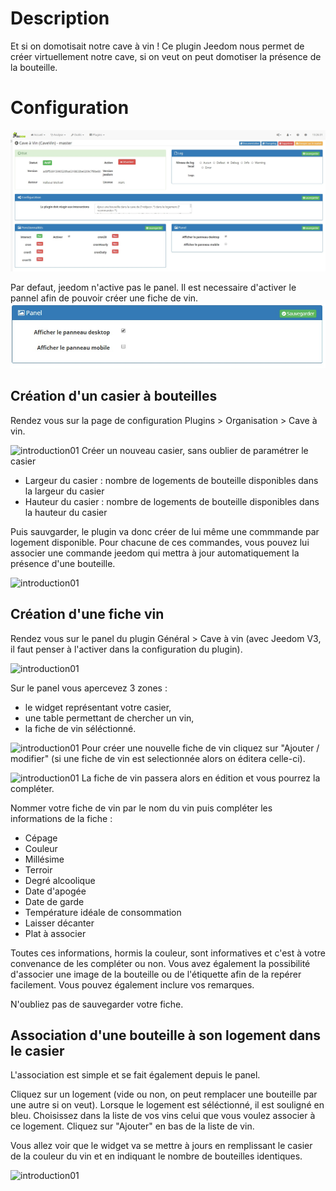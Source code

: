 Description
===

Et si on domotisait notre cave à vin !
Ce plugin Jeedom nous permet de créer virtuellement notre cave, si on veut on peut domotiser la présence de la bouteille.

Configuration
===

![introduction01](../images/pluginConfiguration.jpg)


Par defaut, jeedom n'active pas le panel.
Il est necessaire d'activer le pannel afin de pouvoir créer une fiche de vin.
![introduction01](../images/activePanel.jpg)

Création d'un casier à bouteilles
---

Rendez vous sur la page de configuration Plugins > Organisation > Cave à vin.

![introduction01](../images/Lien_Configuration.jpg)
Créer un nouveau casier, sans oublier de paramétrer le casier

* Largeur du casier : nombre de logements de bouteille disponibles dans la largeur du casier
* Hauteur du casier : nombre de logements de bouteille disponibles dans la hauteur du casier

Puis sauvgarder, le plugin va donc créer de lui même une commmande par logement disponible.
Pour chacune de ces commandes, vous pouvez lui associer une commande jeedom qui mettra à jour automatiquement la présence d'une bouteille.

![introduction01](../images/Configuration.jpg)

Création d'une fiche vin
---

Rendez vous sur le panel du plugin Général > Cave à vin (avec Jeedom V3, il faut penser à l'activer dans la configuration du plugin).

![introduction01](../images/Lien_Panel.jpg)

Sur le panel vous apercevez 3 zones :

* le widget représentant votre casier,
* une table permettant de chercher un vin,
* la fiche de vin séléctionné.

![introduction01](../images/Panel.jpg)
Pour créer une nouvelle fiche de vin cliquez sur "Ajouter / modifier" (si une fiche de vin est selectionnée alors on éditera celle-ci).

![introduction01](../images/FicheVin.jpg)
La fiche de vin passera alors en édition et vous pourrez la compléter.

Nommer votre fiche de vin par le nom du vin puis compléter les informations de la fiche :

* Cépage
* Couleur
* Millésime
* Terroir
* Degré alcoolique
* Date d'apogée
* Date de garde
* Température idéale de consommation
* Laisser décanter
* Plat à associer

Toutes ces informations, hormis la couleur, sont informatives et c'est à votre convenance de les compléter ou non.
Vous avez également la possibilité d'associer une image de la bouteille ou de l'étiquette afin de la repérer facilement.
Vous pouvez également inclure vos remarques.

N'oubliez pas de sauvegarder votre fiche.

Association d'une bouteille à son logement dans le casier
---

L'association est simple et se fait également depuis le panel.

Cliquez sur un logement (vide ou non, on peut remplacer une bouteille par une autre si on veut).
Lorsque le logement est séléctionné, il est souligné en bleu.
Choisissez dans la liste de vos vins celui que vous voulez associer à ce logement.
Cliquez sur "Ajouter" en bas de la liste de vin.

Vous allez voir que le widget va se mettre à jours en remplissant le casier de la couleur du vin et en indiquant le nombre de bouteilles identiques.

![introduction01](../images/Widget.jpg)

